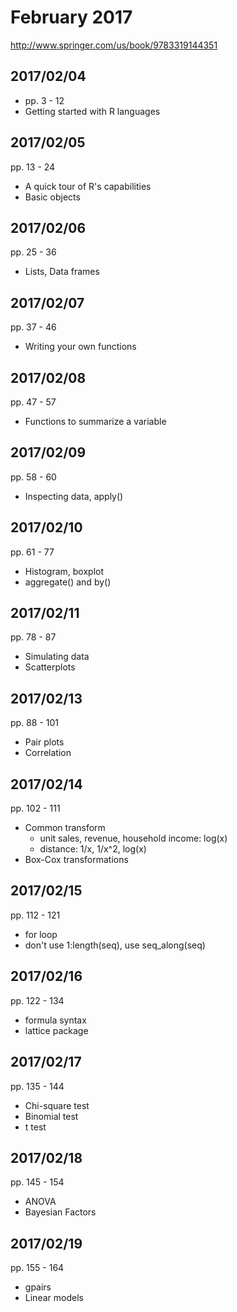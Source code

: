 # February 2017

http://www.springer.com/us/book/9783319144351

## 2017/02/04

- pp. 3 - 12
- Getting started with R languages

## 2017/02/05

pp. 13 - 24
- A quick tour of R's capabilities
- Basic objects

## 2017/02/06

pp. 25 - 36
- Lists, Data frames

## 2017/02/07

pp. 37 - 46
- Writing your own functions

## 2017/02/08

pp. 47 - 57
- Functions to summarize a variable

## 2017/02/09

pp. 58 - 60
- Inspecting data, apply()

## 2017/02/10

pp. 61 - 77
- Histogram, boxplot
- aggregate() and by()

## 2017/02/11

pp. 78 - 87
- Simulating data
- Scatterplots

## 2017/02/13

pp. 88 - 101
- Pair plots
- Correlation

## 2017/02/14

pp. 102 - 111
- Common transform
    - unit sales, revenue, household income: log(x)
    - distance: 1/x, 1/x^2, log(x)
- Box-Cox transformations

## 2017/02/15

pp. 112 - 121
- for loop
- don't use 1:length(seq), use seq_along(seq)

## 2017/02/16

pp. 122 - 134
- formula syntax
- lattice package

## 2017/02/17

pp. 135 - 144
- Chi-square test
- Binomial test
- t test

## 2017/02/18

pp. 145 - 154
- ANOVA
- Bayesian Factors

## 2017/02/19

pp. 155 - 164
- gpairs
- Linear models
